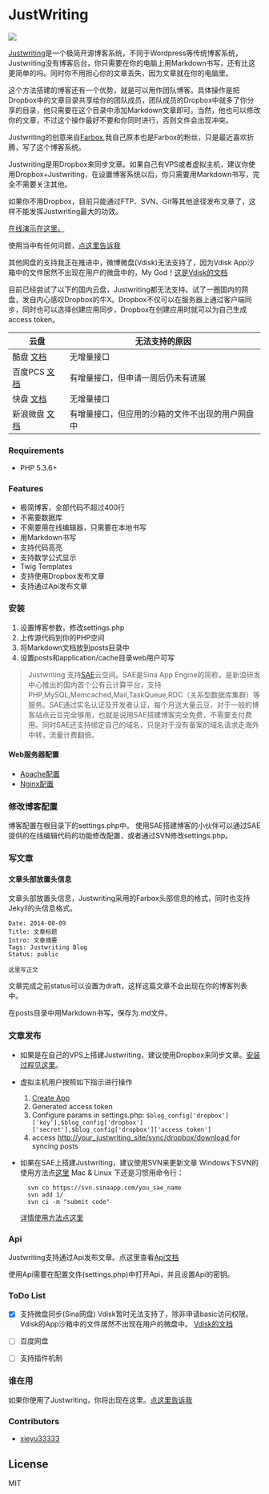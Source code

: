 JustWriting
============


![](https://raw.githubusercontent.com/hjue/JustWriting/develop/docs/page.png)

[Justwriting](https://github.com/hjue/JustWriting)是一个极简开源博客系统，不同于Wordpress等传统博客系统，Justwriting没有博客后台，你只需要在你的电脑上用Markdown书写，还有比这更简单的吗。同时你不用担心你的文章丢失，因为文章就在你的电脑里。

这个方法搭建的博客还有一个优势，就是可以用作团队博客。具体操作是把Dropbox中的文章目录共享给你的团队成员，团队成员的Dropbox中就多了你分享的目录，他只需要在这个目录中添加Markdown文章即可。当然，他也可以修改你的文章，不过这个操作最好不要和你同时进行，否则文件会出现冲突。

Justwriting的创意来自[Farbox](https://www.farbox.com/),我自己原本也是Farbox的粉丝，只是最近喜欢折腾，写了这个博客系统。

Justwriting是用Dropbox来同步文章。如果自己有VPS或者虚拟主机，建议你使用Dropbox+Justwriting，在设置博客系统以后，你只需要用Markdown书写，完全不需要关注其他。

如果你不用Dropbox，目前只能通过FTP、SVN、Git等其他途径发布文章了，这样不能发挥Justwriting最大的功效。

[在线演示在这里。](http://justwriting.sinaapp.com/)

使用当中有任何问题，[点这里告诉我](https://github.com/hjue/JustWriting/issues/new)

其他网盘的支持我正在推进中，微博微盘(Vdisk)无法支持了，因为Vdisk App沙箱中的文件居然不出现在用户的微盘中的，My God！[这是Vdisk的文档](http://vdisk.weibo.com/developers/index.php?module=api&action=rights#space)

目前已经尝试了以下的国内云盘，Justwriting都无法支持。试了一圈国内的网盘，发自内心感叹Dropbox的牛X。Dropbox不仅可以在服务器上通过客户端同步，同时也可以选择创建应用同步，Dropbox在创建应用时就可以为自己生成access token。

云盘|无法支持的原因
----|----
酷盘 [文档](http://open.kanbox.com/)|无增量接口
百度PCS [文档](http://developer.baidu.com/wiki/index.php?title=docs/pcs/rest/file_data_apis_list#.E5.A2.9E.E9.87.8F.E6.9B.B4.E6.96.B0.E6.9F.A5.E8.AF.A2) |有增量接口，但申请一周后仍未有进展
快盘 [文档](http://www.kuaipan.cn/developers/document.htm) |无增量接口
新浪微盘 [文档](http://vdisk.weibo.com/developers/index.php?module=api&action=apidoc#delta) |有增量接口，但应用的沙箱的文件不出现的用户网盘中


### Requirements

- PHP 5.3.6+


### Features

- 极简博客，全部代码不超过400行
- 不需要数据库
- 不需要用在线编辑器，只需要在本地书写
- 用Markdown书写
- 支持代码高亮
- 支持数学公式显示
- Twig Templates
- 支持使用Dropbox发布文章
- 支持通过Api发布文章


### 安装

1. 设置博客参数，修改settings.php
1. 上传源代码到你的PHP空间
2. 将Markdown文档放到posts目录中
1. 设置posts和application/cache目录web用户可写


> Justwriting 支持[SAE](http://sae.sina.com.cn)云空间。SAE是Sina App Engine的简称，是新浪研发中心推出的国内首个公有云计算平台，支持PHP,MySQL,Memcached,Mail,TaskQueue,RDC（关系型数据库集群）等服务。SAE通过实名认证及开发者认证，每个月送大量云豆，对于一般的博客站点云豆完全够用，也就是说用SAE搭建博客完全免费，不需要支付费用。同时SAE还支持绑定自己的域名，只是对于没有备案的域名请求走海外中转，流量计费翻倍。

#### Web服务器配置

* [Apache配置](https://gist.github.com/hjue/4da6b1e897de31d135f7)
* [Nginx配置](https://gist.github.com/hjue/647dc694dc3b67994202)

### 修改博客配置

博客配置在根目录下的settings.php中。
使用SAE搭建博客的小伙伴可以通过SAE提供的在线编辑代码的功能修改配置，或者通过SVN修改settings.php。

### 写文章

#### 文章头部放置头信息

文章头部放置头信息，Justwriting采用的Farbox头部信息的格式，同时也支持Jekyll的头信息格式。

    Date: 2014-08-09
    Title: 文章标题
    Intro: 文章摘要
    Tags: Justwriting Blog
    Status: public
    
    这里写正文

文章完成之前status可以设置为draft，这样这篇文章不会出现在你的博客列表中。

在posts目录中用Markdown书写，保存为.md文件。

### 文章发布

- 如果是在自己的VPS上搭建Justwriting，建议使用Dropbox来同步文章。[安装过程见这里](https://github.com/hjue/JustWriting/wiki/%E4%BD%BF%E7%94%A8Dropbox%E5%92%8CJustwriting%E6%90%AD%E5%BB%BA%E4%B8%AA%E4%BA%BA%E5%8D%9A%E5%AE%A2)。

- 虚拟主机用户按照如下指示进行操作  

    1. [ Create App ](https://www.dropbox.com/developers/apps)
    1. Generated access token
    1. Configure params in settings.php: `$blog_config['dropbox']['key'],$blog_config['dropbox']['secret'],$blog_config['dropbox']['access_token']`
    1. access [http://your_justwriting_site/sync/dropbox/download ](http://your_justwriting_site/sync/dropbox/download ) for syncing posts
    
- 如果在SAE上搭建Justwriting，建议使用SVN来更新文章
    Windows下SVN的使用方法点[这里](http://sae.sina.com.cn/doc/tutorial/code-deploy.html#tortoisesvn)
    Mac & Linux 下还是习惯用命令行：
    
        svn co https://svn.sinaapp.com/you_sae_name
        svn add 1/
        svn ci -m "submit code"   
        
    [详情使用方法点这里](http://sae.sina.com.cn/doc/tutorial/helloworld-for-linux-mac.html)

### Api


Justwriting支持通过Api发布文章。点这里查看[Api文档](https://github.com/hjue/JustWriting/wiki/API)

使用Api需要在配置文件(settings.php)中打开Api，并且设置Api的密钥。
    
### ToDo List

- [x] 支持微盘同步(Sina网盘) 
Vdisk暂时无法支持了，除非申请basic访问权限。Vdisk的App沙箱中的文件居然不出现在用户的微盘中。
[Vdisk的文档](http://vdisk.weibo.com/developers/index.php?module=api&action=rights#space)

- [ ] 百度网盘
- [ ] 支持插件机制

### 谁在用

  如果你使用了Justwriting，你将出现在这里。[点这里告诉我](https://github.com/hjue/JustWriting/issues/new)

### Contributors

- [xieyu33333](https://github.com/xieyu33333)


## License

MIT